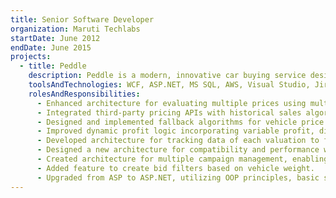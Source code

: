```yaml
---
title: Senior Software Developer
organization: Maruti Techlabs
startDate: June 2012
endDate: June 2015
projects:
  - title: Peddle
    description: Peddle is a modern, innovative car buying service designed to simplify the process of selling any vehicle. By answering a few straightforward questions about their car, sellers receive instant offers and options tailored to their needs. It ensures a fast, easy, and efficient selling experience, eliminating the traditional hassles of car selling.
    toolsAndTechnologies: WCF, ASP.NET, MS SQL, AWS, Visual Studio, Jira
    rolesAndResponsibilities:
      - Enhanced architecture for evaluating multiple prices using multi-threading to improve performance.
      - Integrated third-party pricing APIs with historical sales algorithms.
      - Designed and implemented fallback algorithms for vehicle price calculation using major parts like engine and transmission.
      - Improved dynamic profit logic incorporating variable profit, discount, and penalty considerations.
      - Developed architecture for tracking data of each valuation to facilitate data analysis and algorithm improvements.
      - Designed a new architecture for compatibility and performance with the Legacy Bid System.
      - Created architecture for multiple campaign management, enabling bid filters under campaigns.
      - Added feature to create bid filters based on vehicle weight.
      - Upgraded from ASP to ASP.NET, utilizing OOP principles, basic security techniques, and optimizations to enhance the web experience.
---
```

